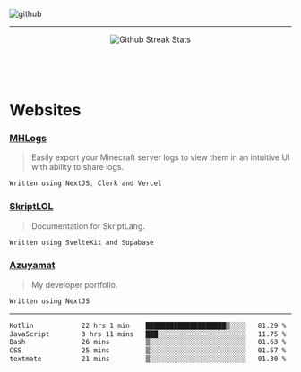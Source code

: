 ![github](https://media.discordapp.net/attachments/881363147364118528/1142610121697021952/background.png?width=1000&height=300)<br>
___
<p align="center">
  <img alt="Github Streak Stats" src="https://github-readme-streak-stats.herokuapp.com/?user=azuyamat"/>
</p><br>

<p align="center">
      
</p><br>


# Websites
### [MHLogs](https://mhlogs.com)
> Easily export your Minecraft server logs to view them in an intuitive UI with ability to share logs.
```js
Written using NextJS, Clerk and Vercel
```

### [SkriptLOL](https://skript.lol)
> Documentation for SkriptLang.
```js
Written using SvelteKit and Supabase
```

### [Azuyamat](https://azuyamat.com)
> My developer portfolio.
```js
Written using NextJS
```
___

<!--START_SECTION:waka-->

```txt
Kotlin            22 hrs 1 min    ████████████████████▒░░░░   81.29 %
JavaScript        3 hrs 11 mins   ███░░░░░░░░░░░░░░░░░░░░░░   11.75 %
Bash              26 mins         ▒░░░░░░░░░░░░░░░░░░░░░░░░   01.63 %
CSS               25 mins         ▒░░░░░░░░░░░░░░░░░░░░░░░░   01.57 %
textmate          21 mins         ▒░░░░░░░░░░░░░░░░░░░░░░░░   01.30 %
```

<!--END_SECTION:waka-->
